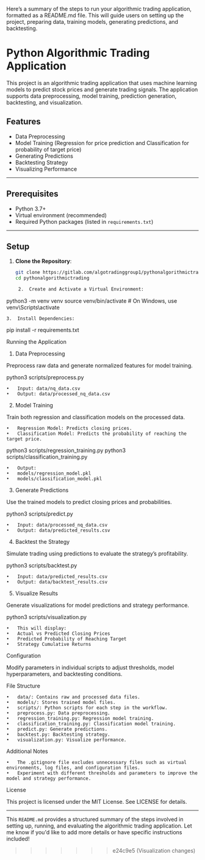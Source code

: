 Here’s a summary of the steps to run your algorithmic trading application, formatted as a README.md file. This will guide users on setting up the project, preparing data, training models, generating predictions, and backtesting.



# Python Algorithmic Trading Application

This project is an algorithmic trading application that uses machine learning models to predict stock prices and generate trading signals. The application supports data preprocessing, model training, prediction generation, backtesting, and visualization.

## Features
- Data Preprocessing
- Model Training (Regression for price prediction and Classification for probability of target price)
- Generating Predictions
- Backtesting Strategy
- Visualizing Performance

---

## Prerequisites

- Python 3.7+
- Virtual environment (recommended)
- Required Python packages (listed in `requirements.txt`)

---

## Setup

1. **Clone the Repository**:
   ```bash
   git clone https://gitlab.com/algotradinggroup1/pythonalgorithmictrading.git
   cd pythonalgorithmictrading

	2.	Create and Activate a Virtual Environment:

python3 -m venv venv
source venv/bin/activate  # On Windows, use venv\Scripts\activate


	3.	Install Dependencies:

pip install -r requirements.txt



Running the Application

1. Data Preprocessing

Preprocess raw data and generate normalized features for model training.

python3 scripts/preprocess.py

	•	Input: data/nq_data.csv
	•	Output: data/processed_nq_data.csv

2. Model Training

Train both regression and classification models on the processed data.

	•	Regression Model: Predicts closing prices.
	•	Classification Model: Predicts the probability of reaching the target price.

python3 scripts/regression_training.py
python3 scripts/classification_training.py

	•	Output:
	•	models/regression_model.pkl
	•	models/classification_model.pkl

3. Generate Predictions

Use the trained models to predict closing prices and probabilities.

python3 scripts/predict.py

	•	Input: data/processed_nq_data.csv
	•	Output: data/predicted_results.csv

4. Backtest the Strategy

Simulate trading using predictions to evaluate the strategy’s profitability.

python3 scripts/backtest.py

	•	Input: data/predicted_results.csv
	•	Output: data/backtest_results.csv

5. Visualize Results

Generate visualizations for model predictions and strategy performance.

python3 scripts/visualization.py

	•	This will display:
	•	Actual vs Predicted Closing Prices
	•	Predicted Probability of Reaching Target
	•	Strategy Cumulative Returns

Configuration

Modify parameters in individual scripts to adjust thresholds, model hyperparameters, and backtesting conditions.

File Structure

	•	data/: Contains raw and processed data files.
	•	models/: Stores trained model files.
	•	scripts/: Python scripts for each step in the workflow.
	•	preprocess.py: Data preprocessing.
	•	regression_training.py: Regression model training.
	•	classification_training.py: Classification model training.
	•	predict.py: Generate predictions.
	•	backtest.py: Backtesting strategy.
	•	visualization.py: Visualize performance.

Additional Notes

	•	The .gitignore file excludes unnecessary files such as virtual environments, log files, and configuration files.
	•	Experiment with different thresholds and parameters to improve the model and strategy performance.

License

This project is licensed under the MIT License. See LICENSE for details.

---

This `README.md` provides a structured summary of the steps involved in setting up, running, and evaluating the algorithmic trading application. Let me know if you'd like to add more details or have specific instructions included!
>>>>>>> e24c9e5 (Visualization changes)
